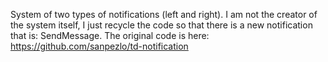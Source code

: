 System of two types of notifications (left and right).
I am not the creator of the system itself, I just recycle the code so that there is a new notification that is: SendMessage.
The original code is here: 
https://github.com/sanpezlo/td-notification
